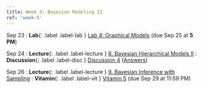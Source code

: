 ```yaml
---
title: Week 5: Bayesian Modeling II
ref: 'week-5'
---
```

Sep 23
: **Lab**{: .label .label-lab } [Lab 4: Graphical Models](https://data102.datahub.berkeley.edu/hub/user-redirect/git-pull?repo=https%3A%2F%2Fgithub.com%2Fds-102%2Ffa24-materials&urlpath=lab%2Ftree%2Ffa24-materials%2Flab%2Flab04%2Flab04.ipynb&branch=main) (due Sep 25 at **5 PM**)

Sep 24
: **Lecture**{: .label .label-lecture } [8. Bayesian Hierarchical Models II](lecture/lec08)
: **Discussion**{: .label .label-disc } [Discussion 4](https://drive.google.com/file/d/11C4p_L4XhOfSJw0GtrIYLmYRnFptOiii/view?usp=sharing) ([Answers](https://drive.google.com/file/d/1zOTqxldN_Qozuv8hMDsSVJP-YGmsh8Dl/view?usp=sharing))

Sep 26
: **Lecture**{: .label .label-lecture } [9. Bayesian Inference with Sampling](lecture/lec09) 
: **Vitamin**{: .label .label-vit } [Vitamin 5](https://www.gradescope.com/courses/845267/assignments/5031070) (due Sep 29 at 11:59 PM)
